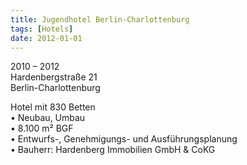 ```yaml
---
title: Jugendhotel Berlin-Charlottenburg
tags: [Hotels]
date: 2012-01-01
---
```

2010 – 2012<br/>
Hardenbergstraße 21<br/>
Berlin-Charlottenburg 


Hotel mit 830 Betten<br/>
• Neubau, Umbau<br/>
• 8.100 m² BGF<br/>
• Entwurfs-, Genehmigungs- und Ausführungsplanung<br/>
• Bauherr: Hardenberg Immobilien GmbH & CoKG <br/>
